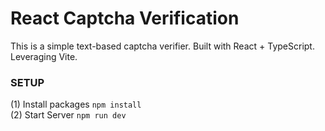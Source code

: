 # React Captcha Verification

This is a simple text-based captcha verifier. Built with React + TypeScript. Leveraging Vite.

### SETUP
(1) Install packages
```npm install```
<br>
(2) Start Server
```npm run dev```
